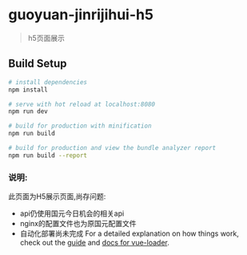 # guoyuan-jinrijihui-h5

> h5页面展示

## Build Setup

``` bash
# install dependencies
npm install

# serve with hot reload at localhost:8080
npm run dev

# build for production with minification
npm run build

# build for production and view the bundle analyzer report
npm run build --report
```
### 说明:
此页面为H5展示页面,尚存问题:
* api仍使用国元今日机会的相关api
* nginx的配置文件也为原国元配置文件
* 自动化部署尚未完成 
For a detailed explanation on how things work, check out the [guide](http://vuejs-templates.github.io/webpack/) and [docs for vue-loader](http://vuejs.github.io/vue-loader).
